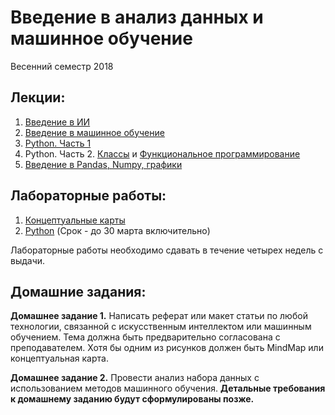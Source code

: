 ﻿# Введение в анализ данных и машинное обучение
Весенний семестр 2018

## Лекции:

1. [Введение в ИИ](https://docs.google.com/presentation/d/1dx2stnxUa6GYqQQBuTxisBp8mACYdfOgVBIXdjWADjE/edit?usp=sharing)
2. [Введение в машинное обучение](https://docs.google.com/presentation/d/18WmlK6gljKAznByxDwTiH0bMe6LFVIHrugWWBHcxGGU/edit?usp=sharing)
3. [Python. Часть 1](https://docs.google.com/presentation/d/1yNVQOSOvJTO1HvdXJponkBBWtkyMwrJqQxPrBBVI4_g)
4. Python. Часть 2. [Классы](https://docs.google.com/presentation/d/1fqQv35Gz4RElPvoR-1G79vkBg7l1aHayMBH45Z-IVtU) и [Функциональное программирование](https://docs.google.com/presentation/d/1JkI3b0-XVK7E_YbagLgUYko8VoVr_Gqmp3VOfLzaaJE)
5. [Введение в Pandas, Numpy, графики](https://github.com/iu5team/iu5-da-2018/tree/master/pandas)

## Лабораторные работы:
1. [Концептуальные карты](https://docs.google.com/document/d/1S038sJQU8nx6iOFU4il2dd9EOsMxpmK8rMhRLy0NksA/edit?usp=sharing) 
2. [Python](https://github.com/iu5team/iu5-da-2018/blob/master/lab2.md) (Срок - до 30 марта включительно)

Лабораторные работы необходимо сдавать в течение четырех недель с выдачи.

## Домашние задания:
**Домашнее задание 1.** Написать реферат или макет статьи по любой технологии, связанной с искусственным интеллектом или машинным обучением. 
Тема должна быть предварительно согласована с преподавателем. Хотя бы одним из рисунков должен быть MindMap или концептуальная карта.

**Домашнее задание 2.** Провести анализ набора данных с использованием методов машинного обучения. 
**Детальные требования к домашнему заданию будут сформулированы позже.**